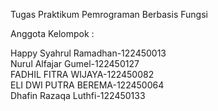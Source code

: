 Tugas Praktikum Pemrograman Berbasis Fungsi

Anggota Kelompok : 

Happy Syahrul Ramadhan-122450013<br/>
Nurul Alfajar Gumel-122450127<br/>
FADHIL FITRA WIJAYA-122450082<br/>
ELI DWI PUTRA BEREMA-122450064<br/>
Dhafin Razaqa Luthfi-122450133
